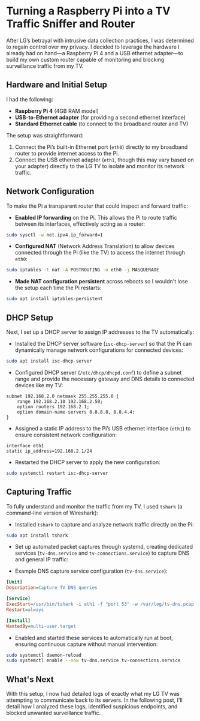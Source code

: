 # Turning a Raspberry Pi into a TV Traffic Sniffer and Router

After LG’s betrayal with intrusive data collection practices, I was determined to regain control over my privacy. I decided to leverage the hardware I already had on hand—a Raspberry Pi 4 and a USB ethernet adapter—to build my own custom router capable of monitoring and blocking surveillance traffic from my TV.

## Hardware and Initial Setup

I had the following:

- **Raspberry Pi 4** (4GB RAM model)
- **USB-to-Ethernet adapter** (for providing a second ethernet interface)
- **Standard Ethernet cable** (to connect to the broadband router and TV)

The setup was straightforward:

1. Connect the Pi’s built-in Ethernet port (`eth0`) directly to my broadband router to provide internet access to the Pi.
2. Connect the USB ethernet adapter (`eth1`, though this may vary based on your adapter) directly to the LG TV to isolate and monitor its network traffic.

## Network Configuration

To make the Pi a transparent router that could inspect and forward traffic:

- **Enabled IP forwarding** on the Pi. This allows the Pi to route traffic between its interfaces, effectively acting as a router:

```bash
sudo sysctl -w net.ipv4.ip_forward=1
```

- **Configured NAT** (Network Address Translation) to allow devices connected through the Pi (like the TV) to access the internet through `eth0`:

```bash
sudo iptables -t nat -A POSTROUTING -o eth0 -j MASQUERADE
```

- **Made NAT configuration persistent** across reboots so I wouldn't lose the setup each time the Pi restarts:

```bash
sudo apt install iptables-persistent
```

## DHCP Setup

Next, I set up a DHCP server to assign IP addresses to the TV automatically:

- Installed the DHCP server software (`isc-dhcp-server`) so that the Pi can dynamically manage network configurations for connected devices:

```bash
sudo apt install isc-dhcp-server
```

- Configured DHCP server (`/etc/dhcp/dhcpd.conf`) to define a subnet range and provide the necessary gateway and DNS details to connected devices like my TV:

```dhcp
subnet 192.168.2.0 netmask 255.255.255.0 {
    range 192.168.2.10 192.168.2.50;
    option routers 192.168.2.1;
    option domain-name-servers 8.8.8.8, 8.8.4.4;
}
```

- Assigned a static IP address to the Pi’s USB ethernet interface (`eth1`) to ensure consistent network configuration:

```
interface eth1
static ip_address=192.168.2.1/24
```

- Restarted the DHCP server to apply the new configuration:

```bash
sudo systemctl restart isc-dhcp-server
```

## Capturing Traffic

To fully understand and monitor the traffic from my TV, I used `tshark` (a command-line version of Wireshark):

- Installed `tshark` to capture and analyze network traffic directly on the Pi:

```bash
sudo apt install tshark
```

- Set up automated packet captures through systemd, creating dedicated services (`tv-dns.service` and `tv-connections.service`) to capture DNS and general IP traffic:

- Example DNS capture service configuration (`tv-dns.service`):

```ini
[Unit]
Description=Capture TV DNS queries

[Service]
ExecStart=/usr/bin/tshark -i eth1 -f "port 53" -w /var/log/tv-dns.pcap
Restart=always

[Install]
WantedBy=multi-user.target
```

- Enabled and started these services to automatically run at boot, ensuring continuous capture without manual intervention:

```bash
sudo systemctl daemon-reload
sudo systemctl enable --now tv-dns.service tv-connections.service
```

## What's Next

With this setup, I now had detailed logs of exactly what my LG TV was attempting to communicate back to its servers. In the following post, I'll detail how I analyzed these logs, identified suspicious endpoints, and blocked unwanted surveillance traffic.


